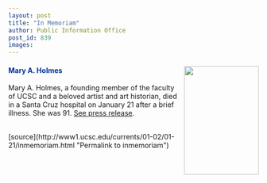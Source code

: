 ```yaml
---
layout: post
title: "In Memoriam"
author: Public Information Office
post_id: 839
images:
---
```


<h4>
  <img align="right" border="0" height="219" src="../art/holmes_mary.150.jpg" width="150" alt=""><font color="#003399">Mary A. Holmes</font>
</h4>
<p>
  Mary A. Holmes, a founding member of the faculty of UCSC and a beloved artist and art historian, died in a Santa Cruz hospital on January 21 after a brief illness. She was 91. <a href="http://www.ucsc.edu/news_events/press_releases/01-02/01-23.holmes.html">See press release</a>.<br>
  <br>
  </p>
[source](http://www1.ucsc.edu/currents/01-02/01-21/inmemoriam.html "Permalink to inmemoriam")
